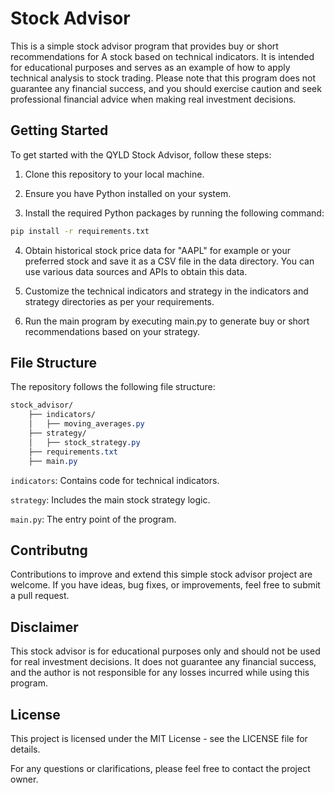 # Stock Advisor

This is a simple stock advisor program that provides buy or short recommendations for A stock based on technical indicators.
It is intended for educational purposes and serves as an example of how to apply technical analysis to stock trading.
Please note that this program does not guarantee any financial success, and you should exercise caution and seek professional financial advice when making real investment decisions.

## Getting Started
To get started with the QYLD Stock Advisor, follow these steps:

1. Clone this repository to your local machine.

2. Ensure you have Python installed on your system.

3. Install the required Python packages by running the following command:

```bash
pip install -r requirements.txt
```
4. Obtain historical stock price data for "AAPL" for example or your preferred stock and save it as a CSV file in the data directory.
You can use various data sources and APIs to obtain this data.

5. Customize the technical indicators and strategy in the indicators and strategy directories as per your requirements.

6. Run the main program by executing main.py to generate buy or short recommendations based on your strategy.

## File Structure
The repository follows the following file structure:

```css
stock_advisor/
    ├── indicators/
    │   ├── moving_averages.py
    ├── strategy/
    │   ├── stock_strategy.py
    ├── requirements.txt
    ├── main.py
```

`indicators`: Contains code for technical indicators.

`strategy`: Includes the main stock strategy logic.

`main.py`: The entry point of the program.

## Contributng
Contributions to improve and extend this simple stock advisor project are welcome. If you have ideas, bug fixes, or improvements, feel free to submit a pull request.

## Disclaimer
This stock advisor is for educational purposes only and should not be used for real investment decisions. It does not guarantee any financial success, and the author is not responsible for any losses incurred while using this program.

## License
This project is licensed under the MIT License - see the LICENSE file for details.

For any questions or clarifications, please feel free to contact the project owner.
